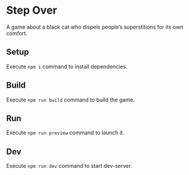 # Step Over

A game about a black cat who dispels people’s superstitions for its own comfort.

## Setup

Execute `npm i` command to install dependencies.

## Build

Execute `npm run build` command to build the game.

## Run

Execute `npm run preview` command to launch it.

## Dev

Execute `npm run dev` command to start dev-server.
